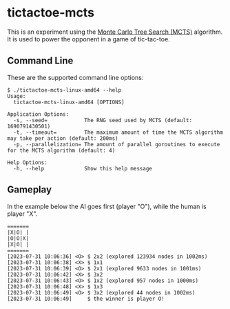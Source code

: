 # tictactoe-mcts

This is an experiment using the [Monte Carlo Tree Search (MCTS)](https://en.wikipedia.org/wiki/Monte_Carlo_tree_search) algorithm. It is used to power the opponent in a game of tic-tac-toe.

## Command Line

These are the supported command line options:

```
$ ./tictactoe-mcts-linux-amd64 --help
Usage:
  tictactoe-mcts-linux-amd64 [OPTIONS]

Application Options:
  -s, --seed=            The RNG seed used by MCTS (default: 1690791430501)
  -t, --timeout=         The maximum amount of time the MCTS algorithm may take per action (default: 200ms)
  -p, --parallelization= The amount of parallel goroutines to execute for the MCTS algorithm (default: 4)

Help Options:
  -h, --help             Show this help message
```

## Gameplay

In the example below the AI goes first (player "O"), while the human is player "X".

```
=======
|X|O| |
|O|O|X|
|X|O| |
=======
[2023-07-31 10:06:36] <O> $ 2x2 (explored 123934 nodes in 1002ms)
[2023-07-31 10:06:38] <X> $ 1x1
[2023-07-31 10:06:39] <O> $ 2x1 (explored 9633 nodes in 1001ms)
[2023-07-31 10:06:42] <X> $ 3x2
[2023-07-31 10:06:43] <O> $ 1x2 (explored 957 nodes in 1000ms)
[2023-07-31 10:06:48] <X> $ 1x3
[2023-07-31 10:06:49] <O> $ 3x2 (explored 44 nodes in 1002ms)
[2023-07-31 10:06:49]     $ the winner is player O!
```